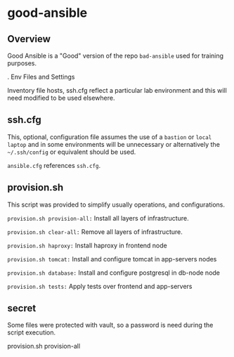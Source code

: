 # good-ansible


## Overview

Good Ansible is a "Good" version of the repo `bad-ansible` used for training purposes.

. Env Files and Settings

Inventory file hosts, ssh.cfg reflect a particular lab environment and this will need modified to be used elsewhere.

## ssh.cfg

This, optional, configuration file assumes the use of a `bastion` or `local laptop`
and in some environments will be unnecessary or alternatively the `~/.ssh/config`
 or equivalent should be used.

`ansible.cfg` references `ssh.cfg`.

## provision.sh

This script was provided to simplify usually operations, and configurations.

`provision.sh provision-all:` Install all layers of infrastructure.

`provision.sh clear-all:` Remove all layers of infrastructure.

`provision.sh haproxy:` Install haproxy in frontend node

`provision.sh tomcat:` Install and configure tomcat in app-servers nodes

`provision.sh database:` Install and configure postgresql in db-node node

`provision.sh tests:` Apply tests over frontend and app-servers

## secret

Some files were protected with vault, so a password is need during the script execution.

provision.sh provision-all <password>
